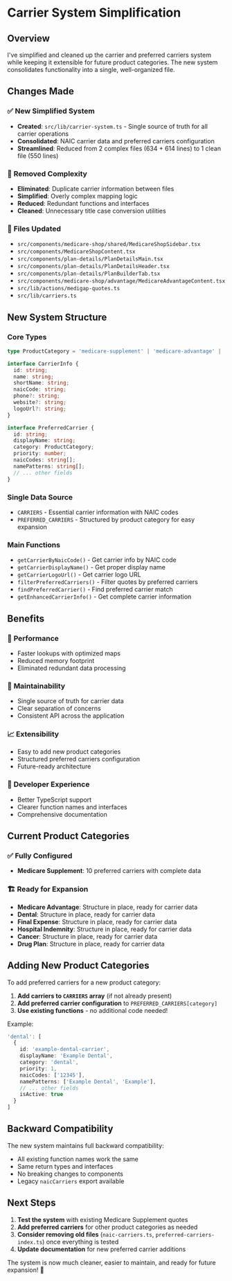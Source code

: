 # Carrier System Simplification

## Overview

I've simplified and cleaned up the carrier and preferred carriers system while keeping it extensible for future product categories. The new system consolidates functionality into a single, well-organized file.

## Changes Made

### ✅ **New Simplified System**
- **Created**: `src/lib/carrier-system.ts` - Single source of truth for all carrier operations
- **Consolidated**: NAIC carrier data and preferred carriers configuration
- **Streamlined**: Reduced from 2 complex files (634 + 614 lines) to 1 clean file (550 lines)

### 🧹 **Removed Complexity**
- **Eliminated**: Duplicate carrier information between files
- **Simplified**: Overly complex mapping logic
- **Reduced**: Redundant functions and interfaces
- **Cleaned**: Unnecessary title case conversion utilities

### 📁 **Files Updated**
- `src/components/medicare-shop/shared/MedicareShopSidebar.tsx`
- `src/components/MedicareShopContent.tsx`
- `src/components/plan-details/PlanDetailsMain.tsx`
- `src/components/plan-details/PlanDetailsHeader.tsx`
- `src/components/plan-details/PlanBuilderTab.tsx`
- `src/components/medicare-shop/advantage/MedicareAdvantageContent.tsx`
- `src/lib/actions/medigap-quotes.ts`
- `src/lib/carriers.ts`

## New System Structure

### **Core Types**
```typescript
type ProductCategory = 'medicare-supplement' | 'medicare-advantage' | 'dental' | 'final-expense' | 'hospital-indemnity' | 'cancer' | 'drug-plan';

interface CarrierInfo {
  id: string;
  name: string;
  shortName: string;
  naicCode: string;
  phone?: string;
  website?: string;
  logoUrl?: string;
}

interface PreferredCarrier {
  id: string;
  displayName: string;
  category: ProductCategory;
  priority: number;
  naicCodes: string[];
  namePatterns: string[];
  // ... other fields
}
```

### **Single Data Source**
- `CARRIERS` - Essential carrier information with NAIC codes
- `PREFERRED_CARRIERS` - Structured by product category for easy expansion

### **Main Functions**
- `getCarrierByNaicCode()` - Get carrier info by NAIC code
- `getCarrierDisplayName()` - Get proper display name
- `getCarrierLogoUrl()` - Get carrier logo URL
- `filterPreferredCarriers()` - Filter quotes by preferred carriers
- `findPreferredCarrier()` - Find preferred carrier match
- `getEnhancedCarrierInfo()` - Get complete carrier information

## Benefits

### 🚀 **Performance**
- Faster lookups with optimized maps
- Reduced memory footprint
- Eliminated redundant data processing

### 🧹 **Maintainability**
- Single source of truth for carrier data
- Clear separation of concerns
- Consistent API across the application

### 📈 **Extensibility**
- Easy to add new product categories
- Structured preferred carriers configuration
- Future-ready architecture

### 🔧 **Developer Experience**
- Better TypeScript support
- Clearer function names and interfaces
- Comprehensive documentation

## Current Product Categories

### ✅ **Fully Configured**
- **Medicare Supplement**: 10 preferred carriers with complete data

### 🏗️ **Ready for Expansion**
- **Medicare Advantage**: Structure in place, ready for carrier data
- **Dental**: Structure in place, ready for carrier data
- **Final Expense**: Structure in place, ready for carrier data
- **Hospital Indemnity**: Structure in place, ready for carrier data
- **Cancer**: Structure in place, ready for carrier data
- **Drug Plan**: Structure in place, ready for carrier data

## Adding New Product Categories

To add preferred carriers for a new product category:

1. **Add carriers to `CARRIERS` array** (if not already present)
2. **Add preferred carrier configuration** to `PREFERRED_CARRIERS[category]`
3. **Use existing functions** - no additional code needed!

Example:
```typescript
'dental': [
  {
    id: 'example-dental-carrier',
    displayName: 'Example Dental',
    category: 'dental',
    priority: 1,
    naicCodes: ['12345'],
    namePatterns: ['Example Dental', 'Example'],
    // ... other fields
    isActive: true
  }
]
```

## Backward Compatibility

The new system maintains full backward compatibility:
- All existing function names work the same
- Same return types and interfaces
- No breaking changes to components
- Legacy `naicCarriers` export available

## Next Steps

1. **Test the system** with existing Medicare Supplement quotes
2. **Add preferred carriers** for other product categories as needed
3. **Consider removing old files** (`naic-carriers.ts`, `preferred-carriers-index.ts`) once everything is tested
4. **Update documentation** for new preferred carrier additions

The system is now much cleaner, easier to maintain, and ready for future expansion! 🎉

